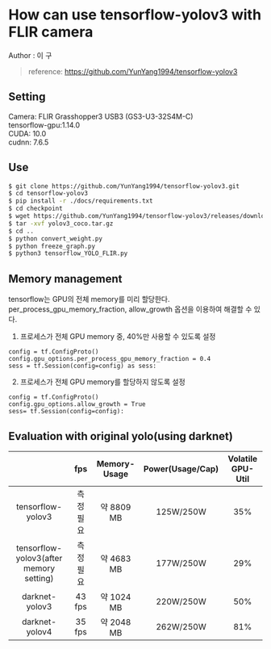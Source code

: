 # How can use tensorflow-yolov3 with FLIR camera
Author : 이  구 <br/>
 > reference: https://github.com/YunYang1994/tensorflow-yolov3
 
## Setting
Camera: FLIR Grasshopper3 USB3 (GS3-U3-32S4M-C)   
tensorflow-gpu:1.14.0   
CUDA: 10.0   
cudnn: 7.6.5   

## Use
~~~bash
$ git clone https://github.com/YunYang1994/tensorflow-yolov3.git
$ cd tensorflow-yolov3
$ pip install -r ./docs/requirements.txt
$ cd checkpoint
$ wget https://github.com/YunYang1994/tensorflow-yolov3/releases/download/v1.0/yolov3_coco.tar.gz
$ tar -xvf yolov3_coco.tar.gz
$ cd ..
$ python convert_weight.py
$ python freeze_graph.py
$ python3 tensorflow_YOLO_FLIR.py
~~~

## Memory management
tensorflow는 GPU의 전체 memory를 미리 할당한다. per_process_gpu_memory_fraction, allow_growth 옵션을 이용하여 해결할 수 있다.

1. 프로세스가 전체 GPU memory 중, 40%만 사용할 수 있도록 설정
~~~python3
config = tf.ConfigProto()
config.gpu_options.per_process_gpu_memory_fraction = 0.4
sess = tf.Session(config=config) as sess:
~~~

2. 프로세스가 전체 GPU memory를 할당하지 않도록 설정
~~~python3
config = tf.ConfigProto()
config.gpu_options.allow_growth = True
sess= tf.Session(config=config):
~~~

## Evaluation with original yolo(using darknet)
|  | fps |Memory-Usage|Power(Usage/Cap)|Volatile GPU-Util|
|:--------:|:--------:|:--------:|:--------:|:--------:|
| tensorflow-yolov3 | 측정 필요 | 약 8809 MB | 125W/250W | 35% |
| tensorflow-yolov3(after memory setting)| 측정 필요 | 약 4683 MB | 177W/250W | 29% |
| darknet-yolov3 | 43 fps | 약 1024 MB | 220W/250W | 50% |
| darknet-yolov4 | 35 fps | 약 2048 MB | 262W/250W | 81% |
